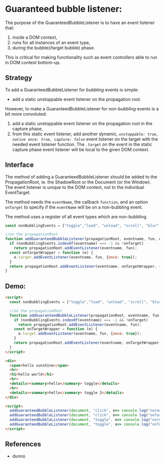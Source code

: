 # Guaranteed bubble listener:

The purpose of the GuaranteedBubbleListener is to have an event listener that: 
1. inside a DOM context,
2. runs for all instances of an event type,
3. during the bubble(/target bubble) phase.

This is critical for making functionality such as event controllers able to run in DOM context bottom-up.

## Strategy

To add a GuaranteedBubbleListener for *bubbling* events is simple: 
 * add a static unstoppable event listener on the propagation root.
 
However, to make a GuaranteedBubbleListener for *non-bubbling* events is a bit more convoluted:
1. add a static unstoppable event listener on the propagation root in the capture phase,
2. from this static event listener, add another *dynamic, `unstoppable: true, native once: true, capture: false`* event listener on the target with the needed event listener function. The `.target` on the event in the static capture phase event listener will be local to the given DOM context.

## Interface

The method of adding a GuaranteedBubbleListener should be added to the PropagationRoot, ie. the ShadowRoot or the Document (or the Window). The event listener is unique to the DOM context, not to the individual EventTarget.

The method needs the `eventName`, the callback `function`, and an option `onTarget` to specify if the `eventName` will be on a non-bubbling event.

The method uses a register of all event types which are non-bubbling.

```javascript
const nonBubblingEvents = ["toggle","load", "unload", "scroll", "blur", "focus", "DOMNodeRemovedFromDocument", "DOMNodeInsertedIntoDocument", "loadstart", "loadend", "progress", "abort", "error", "pointerenter", "pointerleave", "pointerleave", "rowexit", "beforeunload", "stop", "start", "finish", "bounce", "Miscellaneous", "afterprint", "propertychange", "filterchange", "readystatechange", "losecapture"];

//on the propagationRoot
function addGuaranteedBubbleListener(propagationRoot, eventname, fun, onTarget) {
  if (nonBubblingEvents.indexOf(eventname) === -1 && !onTarget)
    return propagationRoot.addEventListener(eventname, fun);
  const onTargetWrapper = function (e) {
    e.target.addEventListener(eventname, fun, {once: true});
  }
  return propagationRoot.addEventListener(eventname, onTargetWrapper, {capture: true});
}
```  

## Demo:

```html
<script>
  const nonBubblingEvents = ["toggle","load", "unload", "scroll", "blur", "focus", "DOMNodeRemovedFromDocument", "DOMNodeInsertedIntoDocument", "loadstart", "loadend", "progress", "abort", "error", "pointerenter", "pointerleave", "pointerleave", "rowexit", "beforeunload", "stop", "start", "finish", "bounce", "Miscellaneous", "afterprint", "propertychange", "filterchange", "readystatechange", "losecapture"];

  //on the propagationRoot
  function addGuaranteedBubbleListener(propagationRoot, eventname, fun, onTarget) {
    if (nonBubblingEvents.indexOf(eventname) === -1 && !onTarget)
      return propagationRoot.addEventListener(eventname, fun);
    const onTargetWrapper = function (e) {
      e.target.addEventListener(eventname, fun, {once: true});
    }
    return propagationRoot.addEventListener(eventname, onTargetWrapper, {capture: true});
  }
</script>

<div>
  <span>hello sunshine</span>
  <hr>
  <h1>hello world</h1>
  <hr>
  <details><summary>hello</summary> toggle</details>
  <hr>
  <details><summary>hello</summary> toggle 2</details>
</div>

<script>
  addGuaranteedBubbleListener(document, "click", e=> console.log("normal", e.type, e.currentTarget, e.eventPhase));
  addGuaranteedBubbleListener(document, "click", e=> console.log("onTarget", e.type, e.currentTarget, e.eventPhase), true);
  addGuaranteedBubbleListener(document, "toggle", e=> console.log("normal", e.type, e.currentTarget, e.eventPhase));
  addGuaranteedBubbleListener(document, "toggle", e=> console.log("onTarget", e.type, e.currentTarget, e.eventPhase), true);
</script>
```

## References

 * dunno